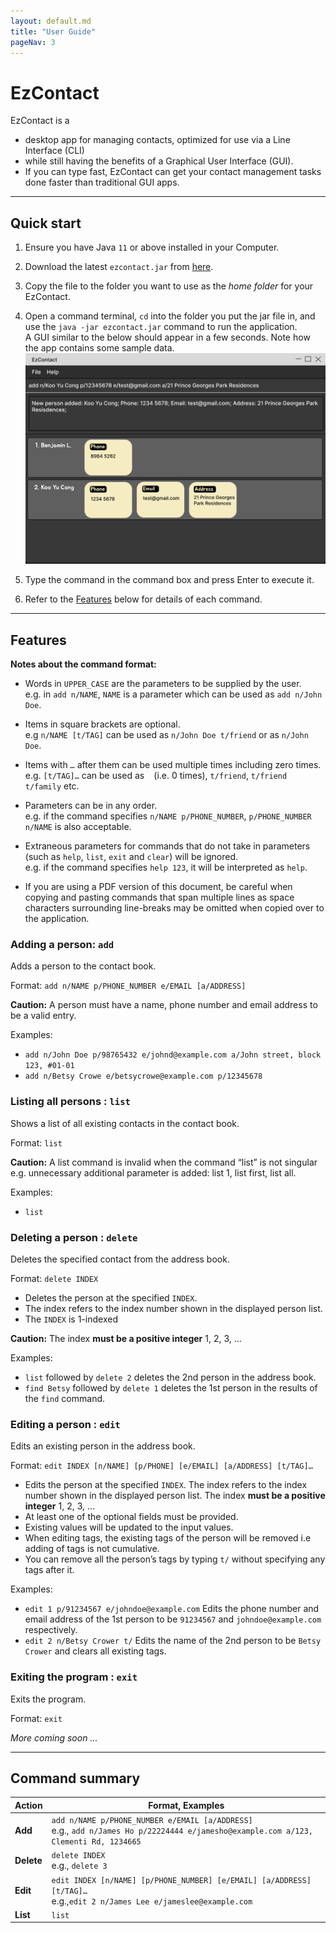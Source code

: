 ```yaml
---
layout: default.md
title: "User Guide"
pageNav: 3
---
```


# EzContact

EzContact is a

* desktop app for managing contacts, optimized for use via a  Line Interface (CLI) 
* while still having the benefits of a Graphical User Interface (GUI).
* If you can type fast, EzContact can get your contact management tasks done faster than traditional GUI apps.

<!-- * Table of Contents -->
<page-nav-print />

--------------------------------------------------------------------------------------------------------------------

## Quick start

1. Ensure you have Java `11` or above installed in your Computer.

2. Download the latest `ezcontact.jar` from [here](https://github.com/AY2324S1-CS2103T-W16-2/tp/releases).

3. Copy the file to the folder you want to use as the _home folder_ for your EzContact.
4. Open a command terminal, `cd` into the folder you put the jar file in, and use the `java -jar ezcontact.jar` command to run the application.<br>
   A GUI similar to the below should appear in a few seconds. Note how the app contains some sample data.<br>
   ![Ui](images/Ui.png)
5. Type the command in the command box and press Enter to execute it.
1. Refer to the [Features](#features) below for details of each command.

--------------------------------------------------------------------------------------------------------------------

## Features

<box type="info" seamless>

**Notes about the command format:**<br>

* Words in `UPPER_CASE` are the parameters to be supplied by the user.<br>
  e.g. in `add n/NAME`, `NAME` is a parameter which can be used as `add n/John Doe`.

* Items in square brackets are optional.<br>
  e.g `n/NAME [t/TAG]` can be used as `n/John Doe t/friend` or as `n/John Doe`.

* Items with `…`​ after them can be used multiple times including zero times.<br>
  e.g. `[t/TAG]…​` can be used as ` ` (i.e. 0 times), `t/friend`, `t/friend t/family` etc.

* Parameters can be in any order.<br>
  e.g. if the command specifies `n/NAME p/PHONE_NUMBER`, `p/PHONE_NUMBER n/NAME` is also acceptable.

* Extraneous parameters for commands that do not take in parameters (such as `help`, `list`, `exit` and `clear`) will be ignored.<br>
  e.g. if the command specifies `help 123`, it will be interpreted as `help`.

* If you are using a PDF version of this document, be careful when copying and pasting commands that span multiple lines as space characters surrounding line-breaks may be omitted when copied over to the application.
</box>

  
### Adding a person: `add`

Adds a person to the contact book.

Format: `add n/NAME p/PHONE_NUMBER e/EMAIL [a/ADDRESS]`

<box type="warning" seamless>

**Caution:** A person must have a name, phone number and email address to be a valid entry.
</box>

Examples:
* `add n/John Doe p/98765432 e/johnd@example.com a/John street, block 123, #01-01`
* `add n/Betsy Crowe e/betsycrowe@example.com p/12345678`

### Listing all persons : `list`

Shows a list of all existing contacts in the contact book.

Format: `list`

<box type="warning" seamless>

**Caution:** A list command is invalid when the command “list” is not singular e.g. unnecessary additional parameter is added: list 1, list first, list all.

Examples:
* `list`

</box>

### Deleting a person : `delete`

Deletes the specified contact from the address book.

Format: `delete INDEX`
* Deletes the person at the specified `INDEX`.
* The index refers to the index number shown in the displayed person list.
* The `INDEX` is 1-indexed

<box type="warning" seamless>

**Caution:** The index **must be a positive integer** 1, 2, 3, ...
</box>


Examples:
* `list` followed by `delete 2` deletes the 2nd person in the address book.
* `find Betsy` followed by `delete 1` deletes the 1st person in the results of the `find` command.


### Editing a person : `edit`

Edits an existing person in the address book.

Format: `edit INDEX [n/NAME] [p/PHONE] [e/EMAIL] [a/ADDRESS] [t/TAG]…​`

* Edits the person at the specified `INDEX`. The index refers to the index number shown in the displayed person list. The index **must be a positive integer** 1, 2, 3, …​
* At least one of the optional fields must be provided.
* Existing values will be updated to the input values.
* When editing tags, the existing tags of the person will be removed i.e adding of tags is not cumulative.
* You can remove all the person’s tags by typing `t/` without
    specifying any tags after it.

Examples:
*  `edit 1 p/91234567 e/johndoe@example.com` Edits the phone number and email address of the 1st person to be `91234567` and `johndoe@example.com` respectively.
*  `edit 2 n/Betsy Crower t/` Edits the name of the 2nd person to be `Betsy Crower` and clears all existing tags.



### Exiting the program : `exit`

Exits the program.

Format: `exit`



_More coming soon ..._

--------------------------------------------------------------------------------------------------------------------

## Command summary

Action     | Format, Examples
-----------|----------------------------------------------------------------------------------------------------------------------------------------------------------------------
**Add**    | `add n/NAME p/PHONE_NUMBER e/EMAIL [a/ADDRESS]` <br> e.g., `add n/James Ho p/22224444 e/jamesho@example.com a/123, Clementi Rd, 1234665 `
**Delete** | `delete INDEX`<br> e.g., `delete 3`
**Edit**   | `edit INDEX [n/NAME] [p/PHONE_NUMBER] [e/EMAIL] [a/ADDRESS] [t/TAG]…​`<br> e.g.,`edit 2 n/James Lee e/jameslee@example.com`
**List**   | `list`
